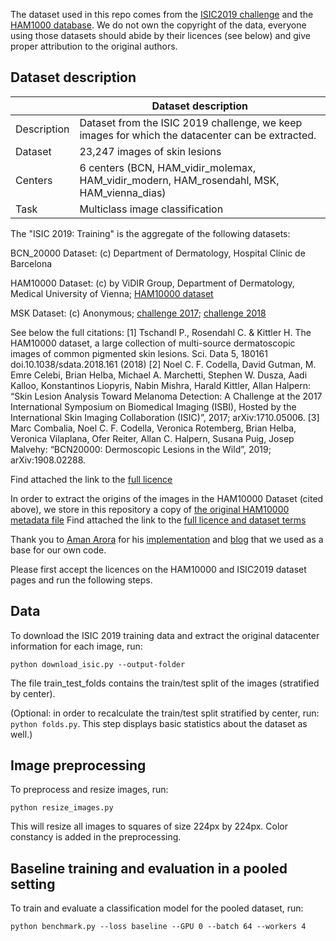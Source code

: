 The dataset used in this repo comes from the [ISIC2019 challenge](https://challenge.isic-archive.com/landing/2019/) and the [HAM1000 database](https://dataverse.harvard.edu/dataset.xhtml?persistentId=doi:10.7910/DVN/DBW86T).
We do not own the copyright of the data, everyone using those datasets should abide by their licences (see below) and give proper attribution to the original authors.

## Dataset description

|                   | Dataset description
| ----------------- | -----------------------------------------------------------------------------------------------
| Description       | Dataset from the ISIC 2019 challenge, we keep images for which the datacenter can be extracted.
| Dataset           | 23,247 images of skin lesions
| Centers           | 6 centers (BCN, HAM_vidir_molemax, HAM_vidir_modern, HAM_rosendahl, MSK, HAM_vienna_dias)
| Task              | Multiclass image classification


The "ISIC 2019: Training" is the aggregate of the following datasets:

BCN_20000 Dataset: (c) Department of Dermatology, Hospital Clínic de Barcelona

HAM10000 Dataset: (c) by ViDIR Group, Department of Dermatology, Medical University of Vienna; [HAM10000 dataset](https://doi.org/10.1038/sdata.2018.161)

MSK Dataset: (c) Anonymous; [challenge 2017](https://arxiv.org/abs/1710.05006); [challenge 2018](https://arxiv.org/abs/1902.03368)

See below the full citations:
[1] Tschandl P., Rosendahl C. & Kittler H. The HAM10000 dataset, a large collection of multi-source dermatoscopic images of common pigmented skin lesions. Sci. Data 5, 180161 doi.10.1038/sdata.2018.161 (2018)
[2] Noel C. F. Codella, David Gutman, M. Emre Celebi, Brian Helba, Michael A. Marchetti, Stephen W. Dusza, Aadi Kalloo, Konstantinos Liopyris, Nabin Mishra, Harald Kittler, Allan Halpern: “Skin Lesion Analysis Toward Melanoma Detection: A Challenge at the 2017 International Symposium on Biomedical Imaging (ISBI), Hosted by the International Skin Imaging Collaboration (ISIC)”, 2017; arXiv:1710.05006.
[3] Marc Combalia, Noel C. F. Codella, Veronica Rotemberg, Brian Helba, Veronica Vilaplana, Ofer Reiter, Allan C. Halpern, Susana Puig, Josep Malvehy: “BCN20000: Dermoscopic Lesions in the Wild”, 2019; arXiv:1908.02288.

Find attached the link to the [full licence](https://creativecommons.org/licenses/by-nc/4.0/)


In order to extract the origins of the images in the HAM10000 Dataset (cited above), we store in this repository a copy of [the original HAM10000 metadata file](https://dataverse.harvard.edu/dataset.xhtml?persistentId=doi:10.7910/DVN/DBW86T)
Find attached the link to the [full licence and dataset terms](https://dataverse.harvard.edu/dataset.xhtml?persistentId=doi:10.7910/DVN/DBW86T&version=3.0&selectTab=termsTab)


Thank you to [Aman Arora](https://github.com/amaarora) for his [implementation](https://github.com/amaarora/melonama) and [blog](https://amaarora.github.io/2020/08/23/siimisic.html) that we used as a base for our own code.


Please first accept the licences on the HAM10000 and ISIC2019 dataset pages and run the following steps.

## Data
To download the ISIC 2019 training data and extract the original datacenter information for each image, run:
```
python download_isic.py --output-folder
```
The file train_test_folds contains the train/test split of the images (stratified by center).

(Optional: in order to recalculate the train/test split stratified by center, run: ```python folds.py```. This step displays basic statistics about the dataset as well.)

## Image preprocessing
To preprocess and resize images, run:
```
python resize_images.py
```
This will resize all images to squares of size 224px by 224px. Color constancy is added in the preprocessing.

## Baseline training and evaluation in a pooled setting
To train and evaluate a classification model for the pooled dataset, run:
```
python benchmark.py --loss baseline --GPU 0 --batch 64 --workers 4
```
